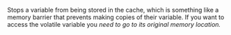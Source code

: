 Stops a variable from being stored in the cache, which is something like a memory barrier that prevents making copies of their variable. If you want to access the volatile variable you *need to go to its original memory location.*